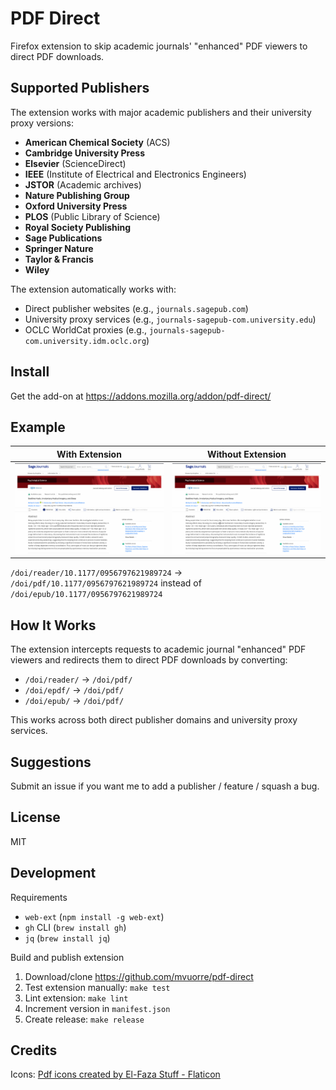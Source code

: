 # PDF Direct

Firefox extension to skip academic journals' "enhanced" PDF viewers to direct PDF downloads. 

## Supported Publishers

The extension works with major academic publishers and their university proxy versions:

- **American Chemical Society** (ACS)
- **Cambridge University Press** 
- **Elsevier** (ScienceDirect)
- **IEEE** (Institute of Electrical and Electronics Engineers)
- **JSTOR** (Academic archives)
- **Nature Publishing Group**
- **Oxford University Press**
- **PLOS** (Public Library of Science)
- **Royal Society Publishing**
- **Sage Publications**
- **Springer Nature**
- **Taylor & Francis**
- **Wiley**

The extension automatically works with:
- Direct publisher websites (e.g., `journals.sagepub.com`)
- University proxy services (e.g., `journals-sagepub-com.university.edu`)
- OCLC WorldCat proxies (e.g., `journals-sagepub-com.university.idm.oclc.org`)

## Install 

Get the add-on at <https://addons.mozilla.org/addon/pdf-direct/>

## Example

| With Extension | Without Extension |
| --- | --- |
| ![With Extension](with.gif) | ![Without Extension](without.gif) |

`/doi/reader/10.1177/0956797621989724` → `/doi/pdf/10.1177/0956797621989724` instead of `/doi/epub/10.1177/0956797621989724`

## How It Works

The extension intercepts requests to academic journal "enhanced" PDF viewers and redirects them to direct PDF downloads by converting:

- `/doi/reader/` → `/doi/pdf/`
- `/doi/epdf/` → `/doi/pdf/`  
- `/doi/epub/` → `/doi/pdf/`

This works across both direct publisher domains and university proxy services.

## Suggestions

Submit an issue if you want me to add a publisher / feature / squash a bug.

## License

MIT

## Development

Requirements

- `web-ext` (`npm install -g web-ext`)
- `gh` CLI (`brew install gh`)
- `jq` (`brew install jq`)

Build and publish extension

1. Download/clone <https://github.com/mvuorre/pdf-direct>
2. Test extension manually: `make test`
3. Lint extension: `make lint`
4. Increment version in `manifest.json`
5. Create release: `make release`

## Credits

Icons: [Pdf icons created by El-Faza Stuff - Flaticon](https://www.flaticon.com/free-icons/pdf)